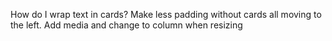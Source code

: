 How do I wrap text in cards? Make less padding without cards all moving to the left.
Add media and change to column when resizing